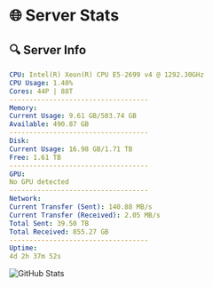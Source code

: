 # 🌐 Server Stats
## 🔍 Server Info
```yaml
CPU: Intel(R) Xeon(R) CPU E5-2699 v4 @ 1292.30GHz
CPU Usage: 1.40%
Cores: 44P | 88T
-----------------------------------
Memory:
Current Usage: 9.61 GB/503.74 GB
Available: 490.87 GB
-----------------------------------
Disk:
Current Usage: 16.98 GB/1.71 TB
Free: 1.61 TB
-----------------------------------
GPU:
No GPU detected
-----------------------------------
Network:
Current Transfer (Sent): 140.88 MB/s
Current Transfer (Received): 2.05 MB/s
Total Sent: 39.50 TB
Total Received: 855.27 GB
-----------------------------------
Uptime:
4d 2h 37m 52s
```
![GitHub Stats](https://img.shields.io/badge/Updated-2025-02-12_01:21:10-blue)